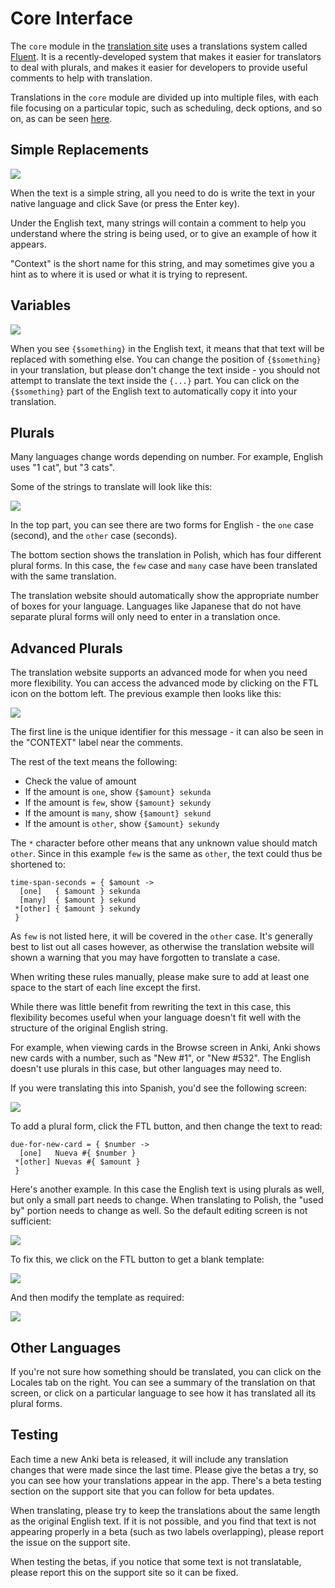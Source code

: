 # Core Interface

The `core` module in the [translation site](https://i18n.ankiweb.net/projects)
uses a translations system called [Fluent](https://projectfluent.org/). It is
a recently-developed system that makes it easier for translators to deal with
plurals, and makes it easier for developers to provide useful comments to help
with translation.

Translations in the `core` module are divided up into multiple files, with each file
focusing on a particular topic, such as scheduling, deck options, and so on, as
can be seen [here](https://i18n.ankiweb.net/en-GB/core/).

## Simple Replacements

![](./simple-replacement.png#ss)

When the text is a simple string, all you need to do is write the text in your
native language and click Save (or press the Enter key).

Under the English text, many strings will contain a comment to help you understand
where the string is being used, or to give an example of how it appears.

"Context" is the short name for this string, and may sometimes give you a hint
as to where it is used or what it is trying to represent.

## Variables

![](./variable.png#ss)

When you see `{$something}` in the English text, it means that that text will
be replaced with something else. You can change the position of `{$something}`
in your translation, but please don't change the text inside - you should not
attempt to translate the text inside the `{...}` part. You can click on the
`{$something}` part of the English text to automatically copy it into your
translation.

## Plurals

Many languages change words depending on number. For example, English uses
"1 cat", but "3 cats".

Some of the strings to translate will look like this:

![](./simple-plurals.png#ss)

In the top part, you can see there are two forms for English - the `one`
case (second), and the `other` case (seconds).

The bottom section shows the translation in Polish, which has four different
plural forms. In this case, the `few` case and `many` case have been translated
with the same translation.

The translation website should automatically show the appropriate number
of boxes for your language. Languages like Japanese that do not have separate
plural forms will only need to enter in a translation once.

## Advanced Plurals

The translation website supports an advanced mode for when you need more
flexibility. You can access the advanced mode by clicking on the FTL icon
on the bottom left. The previous example then looks like this:

![](./advanced-plurals.png#ss)

The first line is the unique identifier for this message - it can also be
seen in the "CONTEXT" label near the comments.

The rest of the text means the following:
 
- Check the value of amount
- If the amount is `one`, show `{$amount} sekunda`
- If the amount is `few`, show `{$amount} sekundy`
- If the amount is `many`, show `{$amount} sekund`
- If the amount is `other`, show `{$amount} sekundy`

The `*` character before other means that any unknown value should
match `other`. Since in this example `few` is the same as `other`, the 
text could thus be shortened to:

```
time-span-seconds = { $amount ->
  [one]   { $amount } sekunda
  [many]  { $amount } sekund
 *[other] { $amount } sekundy
 }
```

As `few` is not listed here, it will be covered in the `other` case.
It's generally best to list out all cases however, as otherwise the
translation website will shown a warning that you may have forgotten
to translate a case.

When writing these rules manually, please make sure to add at least one
space to the start of each line except the first.

While there was little benefit from rewriting the text in this case, this
flexibility becomes useful when your language doesn't fit well with the
structure of the original English string.

For example, when viewing cards in the Browse screen in Anki, Anki shows
new cards with a number, such as "New #1", or "New #532". The English
doesn't use plurals in this case, but other languages may need to.

If you were translating this into Spanish, you'd see the following screen:

![](./advanced-plurals2.png#ss)

To add a plural form, click the FTL button, and then change the text
to read:

```
due-for-new-card = { $number ->
  [one]   Nueva #{ $number }
 *[other] Nuevas #{ $amount }
 }
```

Here's another example. In this case the English text is using plurals
as well, but only a small part needs to change. When translating to Polish,
the "used by" portion needs to change as well. So the default editing
screen is not sufficient:

![](./advanced-plurals3.png#ss)

To fix this, we click on the FTL button to get a blank template:

![](./advanced-plurals4.png#ss)

And then modify the template as required:

![](./advanced-plurals5.png#ss)


## Other Languages

If you're not sure how something should be translated, you can click on the
Locales tab on the right. You can see a summary of the translation on that
screen, or click on a particular language to see how it has translated
all its plural forms.

## Testing

Each time a new Anki beta is released, it will include any translation
changes that were made since the last time. Please give the betas a try,
so you can see how your translations appear in the app. There's a beta
testing section on the support site that you can follow for beta
updates.

When translating, please try to keep the translations about the same
length as the original English text. If it is not possible, and you find
that text is not appearing properly in a beta (such as two labels
overlapping), please report the issue on the support site.

When testing the betas, if you notice that some text is not
translatable, please report this on the support site so it can be fixed.
